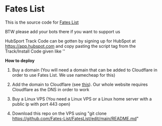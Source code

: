 # Fates List

This is the source code for [Fates List](https://fateslist.xyz)

BTW please add your bots there if you want to support us

HubSport Track Code can be gotten by signing up for HubSpot at https://app.hubspot.com and copy pasting the script tag from the Track/Install Code given like '<script type="text/javascript" id="hs-script-loader" async defer src="//js.hs-scripts.com/REDACTED.js"></script>'


**How to deploy**

1. Buy a domain (You will need a domain that can be added to Cloudflare in order to use Fates List. We use namecheap for this)

2. Add the domain to Cloudflare (see [this](https://support.cloudflare.com/hc/en-us/articles/201720164-Creating-a-Cloudflare-account-and-adding-a-website)). Our whole website requires Cloudflare as the DNS in order to work

3. Buy a Linux VPS (You need a Linux VPS or a Linux home server with a public ip with port 443 open)

4. Download this repo on the VPS using "git clone https://github.com/Fates-List/FatesList/edit/main/README.md"


